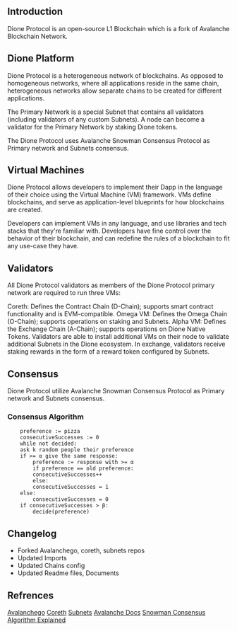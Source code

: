 ## Introduction
Dione Protocol is an open-source L1 Blockchain which is a fork of Avalanche Blockchain Network.

## Dione Platform
Dione Protocol is a heterogeneous network of blockchains. As opposed to homogeneous networks, where all applications reside in the same chain, heterogeneous networks allow separate chains to be created for different applications.

The Primary Network is a special Subnet that contains all validators (including validators of any custom Subnets). A node can become a validator for the Primary Network by staking Dione tokens.

The Dione Protocol uses Avalanche Snowman Consensus Protocol as Primary network and Subnets consensus.

## Virtual Machines
Dione Protocol allows developers to implement their Dapp in the language of their choice using the Virtual Machine (VM) framework. VMs define blockchains, and serve as application-level blueprints for how blockchains are created.

Developers can implement VMs in any language, and use libraries and tech stacks that they're familiar with. Developers have fine control over the behavior of their blockchain, and can redefine the rules of a blockchain to fit any use-case they have.

## Validators
All Dione Protocol validators as members of the Dione Protocol primary network are required to run three VMs:

Coreth: Defines the Contract Chain (D-Chain); supports smart contract functionality and is EVM-compatible.
Omega VM: Defines the Omega Chain (O-Chain); supports operations on staking and Subnets.
Alpha VM: Defines the Exchange Chain (A-Chain); supports operations on Dione Native Tokens.
Validators are able to install additional VMs on their node to validate additional Subnets in the Dione ecosystem. In exchange, validators receive staking rewards in the form of a reward token configured by Subnets.

## Consensus
Dione Protocol utilize Avalanche Snowman Consensus Protocol as Primary network and Subnets consensus.

### Consensus Algorithm
```
    preference := pizza
    consecutiveSuccesses := 0
    while not decided:
    ask k random people their preference
    if >= α give the same response:
        preference := response with >= α
        if preference == old preference:
        consecutiveSuccesses++
        else:
        consecutiveSuccesses = 1
    else:
        consecutiveSuccesses = 0
    if consecutiveSuccesses > β:
        decide(preference)
```

## Changelog
- Forked Avalanchego, coreth, subnets repos
- Updated Imports
- Updated Chains config
- Updated Readme files, Documents

## Refrences
[Avalanchego](https://github.com/ava-labs/avalanchego)
[Coreth](https://github.com/ava-labs/coreth)
[Subnets](https://github.com/ava-labs/subnet-delta)
[Avalanche Docs](https://docs.avax.network/)
[Snowman Consensus Algorithm Explained](https://docs.avax.network/overview/getting-started/avalanche-consensus#algorithm-explained)
